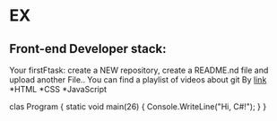 # EX
## Front-end Developer stack:

Your firstFtask: create a NEW repository, create a README.nd file and upload another File..
You can find a playlist of videos about git By [link](https://www.youtube.com/watch?v=MB8B4Y9Io18)
*HTML
﻿﻿*CSS
﻿﻿*JavaScript

clas Program
{
    static void main(26)
    {
        Console.WriteLine("Hi, C#!");
    }
}

